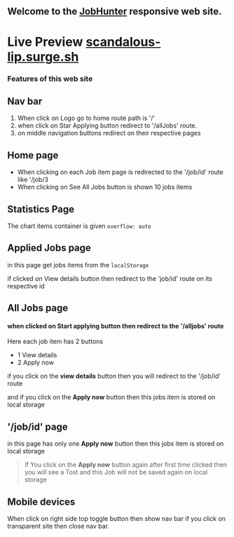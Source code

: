 ## Welcome to the [JobHunter](scandalous-lip.surge.sh) responsive web site.

# Live Preview [scandalous-lip.surge.sh](scandalous-lip.surge.sh)

### Features of this web site

## Nav bar
1.  When click on Logo go to home route path is '/'
2.  when click on Star Applying button redirect to '/allJobs' route.
3.  on middle navigation buttons redirect on their respective pages

## Home page

- When clicking on each Job item page is redirected to the '/job/id' route like '/job/3
- When clicking on See All Jobs button is shown 10 jobs items

## Statistics Page

The chart items container is given `overflow: auto ` 

## Applied Jobs page

in this page get jobs items from the  `localStorage` 

if clicked on View details button then redirect to the 'job/id' route on its respective id


## All Jobs page

#### when clicked on Start applying button then redirect to the '/alljobs' route

Here each job item has 2 buttons 
- 1 View details
- 2 Apply now

if you click on the **view details** button then you will redirect to the '/job/id' route

and if you click on the **Apply now** button then this jobs item is stored on local storage

## '/job/id' page

in this page has only one **Apply now** button then this jobs item is stored on local storage

> If You click on the **Apply now** button again after first time clicked then you will see a Tost and this Job will not be saved again on local storage


## Mobile devices

When click on right side top toggle button then show nav bar
if you click on transparent site then close nav bar.